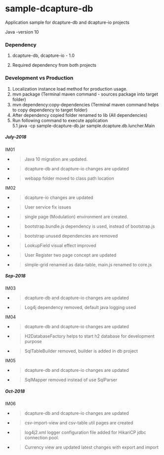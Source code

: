 # sample-dcapture-db 

Application sample for dcapture-db and dcapture-io projects

Java -version 10

### Dependency

1. dcapture-db, dcapture-io - 1.0

2. Required dependency from both projects

### Development vs Production

1. Localization instance load method for production usage.
2. mvn package  (Terminal maven command - sources package into target folder)
3. mvn dependency:copy-dependencies (Terminal maven command helps to copy dependency to target folder)
4. After dependency copied folder renamed to lib (All dependencies)
5. Run following command to execute application  
5.1  java -cp sample-dcapture-db.jar sample.dcapture.db.luncher.Main
 
##### July-2018

IM01

- >Java 10 migration are updated.
- >dcapture-db and dcapture-io changes are updated
- >webapp folder moved to class path location

IM02

- >dcapture-io changes are updated
- >User service fix issues
- >single page (Modulation) environment are created.
- >bootstrap.bundle.js dependency is used, instead of bootstrap.js 
- >bootstrap unused dependencies are removed
- >LookupField visual effect improved
- >User Register two page concept are updated
- >simple-grid renamed as data-table, main.js renamed to core.js

##### Sep-2018

IM03

- >dcapture-db and dcapture-io changes are updated
- >Log4j dependency removed, default java logging used

IM04

- >dcapture-db and dcapture-io changes are updated
- >H2DatabaseFactory helps to start h2 database for development purpose
- >SqlTableBuilder removed, builder is added in db project

IM05

- >dcapture-db and dcapture-io changes are updated
- >SqlMapper removed instead of use SqlParser

##### Oct-2018

IM06

- >dcapture-db and dcapture-io changes are updated
- >csv-import-view and csv-table util pages are created
- >log4j2.xml logger configuration file added for HikariCP jdbc connection pool.
- >Currency view are updated latest changes with export and import